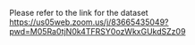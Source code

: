 Please refer to the link for the dataset
https://us05web.zoom.us/j/83665435049?pwd=M05Ra0tjN0k4TFRSY0ozWkxGUkdSZz09
